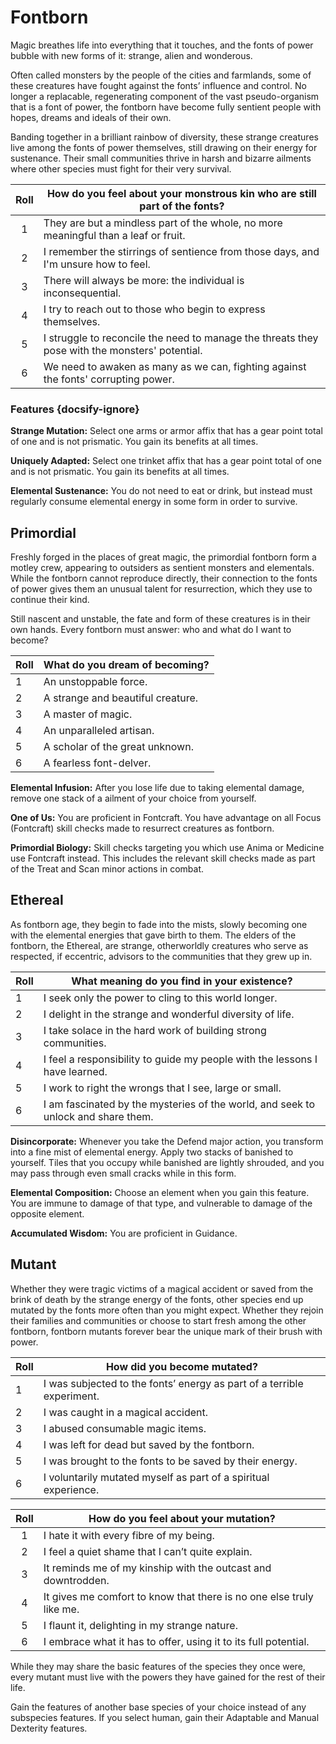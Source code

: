 # Fontborn

Magic breathes life into everything that it touches, and the fonts of power bubble with new forms of it: strange, alien and wonderous.

Often called monsters by the people of the cities and farmlands, some of these creatures have fought against the fonts’ influence and control.
No longer a replacable, regenerating component of the vast pseudo-organism that is a font of power, the fontborn have become fully sentient people with hopes, dreams and ideals of their own.

Banding together in a brilliant rainbow of diversity, these strange creatures live among the fonts of power themselves, still drawing on their energy for sustenance. Their small communities thrive in harsh and bizarre ailments where other species must fight for their very survival.

<div class="side-panel">

| Roll | How do you feel about your monstrous kin who are still part of the fonts?                      |
| :--: | ---------------------------------------------------------------------------------------------- |
|  1   | They are but a mindless part of the whole, no more meaningful than a leaf or fruit.            |
|  2   | I remember the stirrings of sentience from those days, and I'm unsure how to feel.             |
|  3   | There will always be more: the individual is inconsequential.                                  |
|  4   | I try to reach out to those who begin to express themselves.                                   |
|  5   | I struggle to reconcile the need to manage the threats they pose with the monsters' potential. |
|  6   | We need to awaken as many as we can, fighting against the fonts' corrupting power.             |

</div>

### Features {docsify-ignore}

**Strange Mutation:** Select one arms or armor affix that has a gear point total of one and is not prismatic. You gain its benefits at all times.

**Uniquely Adapted:** Select one trinket affix that has a gear point total of one and is not prismatic. You gain its benefits at all times.

**Elemental Sustenance:** You do not need to eat or drink, but instead must regularly consume elemental energy in some form in order to survive.

## Primordial

Freshly forged in the places of great magic, the primordial fontborn form a motley crew, appearing to outsiders as sentient monsters and elementals. While the fontborn cannot reproduce directly, their connection to the fonts of power gives them an unusual talent for resurrection, which they use to continue their kind.

Still nascent and unstable, the fate and form of these creatures is in their own hands. Every fontborn must answer: who and what do I want to become?

| Roll | What do you dream of becoming?    |
| ---- | --------------------------------- |
| 1    | An unstoppable force.             |
| 2    | A strange and beautiful creature. |
| 3    | A master of magic.                |
| 4    | An unparalleled artisan.          |
| 5    | A scholar of the great unknown.   |
| 6    | A fearless font-delver.           |

**Elemental Infusion:** After you lose life due to taking elemental damage, remove one stack of a ailment of your choice from yourself.

**One of Us:** You are proficient in Fontcraft. You have advantage on all Focus (Fontcraft) skill checks made to resurrect creatures as fontborn.

**Primordial Biology:** Skill checks targeting you which use Anima or Medicine use Fontcraft instead. This includes the relevant skill checks made as part of the Treat and Scan minor actions in combat.

## Ethereal

As fontborn age, they begin to fade into the mists, slowly becoming one with the elemental energies that gave birth to them. The elders of the fontborn, the Ethereal, are strange, otherworldly creatures who serve as respected, if eccentric, advisors to the communities that they grew up in.

| Roll | What meaning do you find in your existence?                                       |
| ---- | --------------------------------------------------------------------------------- |
| 1    | I seek only the power to cling to this world longer.                              |
| 2    | I delight in the strange and wonderful diversity of life.                         |
| 3    | I take solace in the hard work of building strong communities.                    |
| 4    | I feel a responsibility to guide my people with the lessons I have learned.       |
| 5    | I work to right the wrongs that I see, large or small.                            |
| 6    | I am fascinated by the mysteries of the world, and seek to unlock and share them. |

**Disincorporate:** Whenever you take the Defend major action, you transform into a fine mist of elemental energy. Apply two stacks of banished to yourself. Tiles that you occupy while banished are lightly shrouded, and you may pass through even small cracks while in this form.

**Elemental Composition:** Choose an element when you gain this feature. You are immune to damage of that type, and vulnerable to damage of the opposite element.

**Accumulated Wisdom:** You are proficient in Guidance.

## Mutant

Whether they were tragic victims of a magical accident or saved from the brink of death by the strange energy of the fonts, other species end up mutated by the fonts more often than you might expect. Whether they rejoin their families and communities or choose to start fresh among the other fontborn, fontborn mutants forever bear the unique mark of their brush with power.

| Roll | How did you become mutated?                                            |
| ---- | ---------------------------------------------------------------------- |
| 1    | I was subjected to the fonts’ energy as part of a terrible experiment. |
| 2    | I was caught in a magical accident.                                    |
| 3    | I abused consumable magic items.                                       |
| 4    | I was left for dead but saved by the fontborn.                         |
| 5    | I was brought to the fonts to be saved by their energy.                |
| 6    | I voluntarily mutated myself as part of a spiritual experience.        |

| Roll | How do you feel about your mutation?                                 |
| :--: | -------------------------------------------------------------------- |
|  1   | I hate it with every fibre of my being.                              |
|  2   | I feel a quiet shame that I can’t quite explain.                     |
|  3   | It reminds me of my kinship with the outcast and downtrodden.        |
|  4   | It gives me comfort to know that there is no one else truly like me. |
|  5   | I flaunt it, delighting in my strange nature.                        |
|  6   | I embrace what it has to offer, using it to its full potential.      |

While they may share the basic features of the species they once were, every mutant must live with the powers they have gained for the rest of their life.

Gain the features of another base species of your choice instead of any subspecies features. If you select human, gain their Adaptable and Manual Dexterity features.
